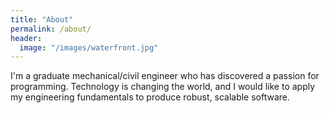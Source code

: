 ```yaml
---
title: "About"
permalink: /about/
header:
  image: "/images/waterfront.jpg"
---
```


I'm a graduate mechanical/civil engineer who has discovered a passion for programming. Technology is changing the world, and I would like to apply my engineering fundamentals to produce robust, scalable software.
